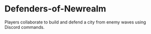 # Defenders-of-Newrealm
Players collaborate to build and defend a city from enemy waves using Discord commands.
